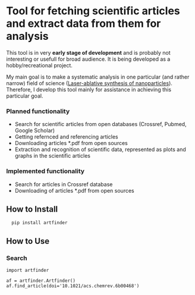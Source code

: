 # Tool for fetching scientific articles and extract data from them for analysis

This tool is in very **early stage of development** and is probably not interesting or usefull for broad audience.
It is being developed as a hobby/recreational project.

My main goal is to make a systematic analysis in one particular (and rather narrow) field of science ([Laser-ablative synthesis of nanoparticles](https://en.wikipedia.org/wiki/Laser_ablation)). Therefore, I develop this tool mainly for assistance in achieving this particular goal.

### Planned functionality
* Search for scientific articles from open databases (Crossref, Pubmed, Google Scholar)
* Getting refernced and referencing articles
* Downloading articles *.pdf from open sources
* Extraction and recognition of scientific data, represented as plots and graphs in the scientific articles

### Implemented functionality
* Search for articles in Crossref database
* Downloading of articles *.pdf from open sources

## How to Install
```
  pip install artfinder
```

## How to Use

### Search
```
import artfinder

af = artfinder.Artfinder()
af.find_article(doi='10.1021/acs.chemrev.6b00468')
```